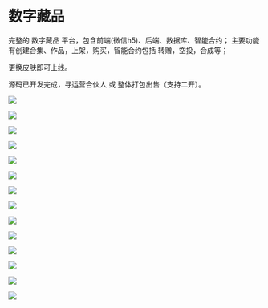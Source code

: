 # 数字藏品

完整的 数字藏品 平台，包含前端(微信h5)、后端、数据库、智能合约；
主要功能有创建合集、作品，上架，购买，智能合约包括 转赠，空投，合成等；

更换皮肤即可上线。

源码已开发完成，寻运营合伙人 或 整体打包出售（支持二开）。



![](./assets/1.png)

![](./assets/2.png)

![](./assets/3.jpg)

![](./assets/4.jpg)

![](./assets/5.jpg)

![](./assets/6.jpg)

![](./assets/7.jpg)

![](./assets/9.jpg)

![](./assets/10.jpg)

![](./assets/11.jpg)

![](./assets/12.jpg)

![](./assets/13.jpg)

![](./assets/14.jpg)

![](./assets/15.jpg)


